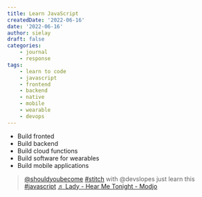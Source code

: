```yaml
---
title: Learn JavaScript
createdDate: '2022-06-16'
date: '2022-06-16'
author: sielay
draft: false
categories:
    - journal
    - response
tags:
    - learn to code
    - javascript
    - frontend
    - backend
    - native
    - mobile
    - wearable
    - devops
---
```


 * Build fronted
 * Build backend
 * Build cloud functions
 * Build software for wearables
 * Build mobile applications

<blockquote class="tiktok-embed" cite="https://www.tiktok.com/@shouldyoubecome/video/7109825369447910661" data-video-id="7109825369447910661" style="max-width: 605px;min-width: 325px;" > <section> <a target="_blank" title="@shouldyoubecome" href="https://www.tiktok.com/@shouldyoubecome">@shouldyoubecome</a> <a title="stitch" target="_blank" href="https://www.tiktok.com/tag/stitch">#stitch</a> with @devslopes just learn this <a title="javascript" target="_blank" href="https://www.tiktok.com/tag/javascript">#javascript</a> <a target="_blank" title="♬ Lady - Hear Me Tonight - Modjo" href="https://www.tiktok.com/music/Lady-Hear-Me-Tonight-6739948504552081410">♬ Lady - Hear Me Tonight - Modjo</a> </section> </blockquote> <script async src="https://www.tiktok.com/embed.js"></script>